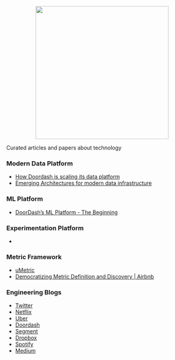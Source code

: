 <p align="center"><img src="https://bit.ly/3rVtwZi" width="350"></p>

Curated articles and papers about technology

### Modern Data Platform

- [How Doordash is scaling its data platform](https://doordash.engineering/2020/09/25/how-doordash-is-scaling-its-data-platform/)
- [Emerging Architectures for modern data infrastructure](https://a16z.com/2020/10/15/the-emerging-architectures-for-modern-data-infrastructure/)
 
### ML Platform
- [DoorDash’s ML Platform - The Beginning ](https://doordash.engineering/2020/04/23/doordash-ml-platform-the-beginning/)

### Experimentation Platform
- []()

### Metric Framework 
- [uMetric](https://eng.uber.com/umetric/)
- [Democratizing Metric Definition and Discovery | Airbnb](https://www.youtube.com/watch?v=rpgBge-qJnM)

### Engineering Blogs
- [Twitter](https://blog.twitter.com/engineering/en_us.html)
- [Netflix](https://netflixtechblog.com/?gi=897568af33e8)
- [Uber](https://eng.uber.com/)
- [Doordash](https://doordash.engineering/)
- [Segment](https://segment.com/blog/engineering/)
- [Dropbox](https://dropbox.tech/)
- [Spotify](https://engineering.atspotify.com/)
- [Medium](https://medium.engineering/)